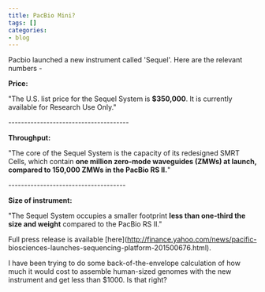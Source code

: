 ```yaml
---
title: PacBio Mini?
tags: []
categories:
- blog
---
```

Pacbio launched a new instrument called 'Sequel'. Here are the relevant
numbers -
<!--more-->

**Price:**

"The U.S. list price for the Sequel System is **$350,000**. It is currently
available for Research Use Only."

\--------------------------------------

**Throughput:**

"The core of the Sequel System is the capacity of its redesigned SMRT Cells,
which contain **one million zero-mode waveguides (ZMWs) at launch, compared to
150,000 ZMWs in the PacBio RS II.**"

\-------------------------------------

**Size of instrument:**

"The Sequel System occupies a smaller footprint **less than one-third the size
and weight** compared to the PacBio RS II."

Full press release is available [here](http://finance.yahoo.com/news/pacific-
biosciences-launches-sequencing-platform-201500676.html).

I have been trying to do some back-of-the-envelope calculation of how much it
would cost to assemble human-sized genomes with the new instrument and get
less than $1000. Is that right?

